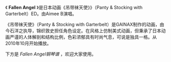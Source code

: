 

《 **Fallen Angel** 》是日本动画《吊带袜天使》》（Panty & Stocking with Garterbelt）ED。由Aimee
B演唱。

  

《吊带袜天使》（Panty & Stocking with
Garterbelt）是GAINAX制作的动画，由今石洋之执导，锦织敦史担任角色设定。在风格上仿制美式动画，但秉承了日本动画严谨的人体解剖和结构比例，色彩浓郁具有时尚气息，可说是独具一格。从2010年10月开始播放。

  

下方是 _Fallen Angel钢琴谱_ ，欢迎大家使用。

